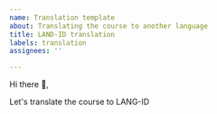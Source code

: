 ```yaml
---
name: Translation template
about: Translating the course to another language
title: LAND-ID translation
labels: translation
assignees: ''

---
```


Hi there 👋,

Let's translate the course to LANG-ID

